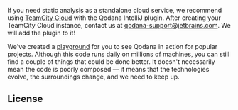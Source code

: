 [//]: # (title: Qodana as a Service)

If you need static analysis as a standalone cloud service, we recommend using [TeamCity Cloud](https://www.jetbrains.com/teamcity/cloud/) with the Qodana IntelliJ plugin. After creating your TeamCity Cloud instance, contact us at [qodana-support@jetbrains.com](mailto:qodana-support@jetbrains.com). We will add the plugin to it!

We've created a [playground](https://qodana.teamcity.com) for you to see Qodana in action for popular projects. Although this code runs daily on millions of machines, you can still find a couple of things that could be done better.
It doesn't necessarily mean the code is poorly composed&nbsp;&mdash; it means that the technologies evolve, the surroundings change, and we need to keep up.

## License

<include src="lib_qd.xml" include-id="license-info"/>